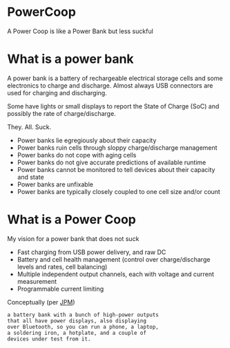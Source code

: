 # PowerCoop
A Power Coop is like a Power Bank but less suckful

# What is a power bank

A power bank is a battery of rechargeable electrical storage cells and some electronics to charge
and discharge.   Almost always USB connectors are used for charging and discharging.

Some have lights or small displays to report the State of Charge (SoC) and possibly the rate of charge/discharge.

They. All.  Suck.   

* Power banks lie egregiously about their capacity
* Power banks ruin cells through sloppy charge/discharge management
* Power banks do not cope with aging cells
* Power banks do not give accurate predictions of available runtime
* Power banks cannot be monitored to tell devices about their capacity and state
* Power banks are unfixable
* Power banks are typically closely coupled to one cell size and/or count

# What is a Power Coop

My vision for a power bank that does not suck

* Fast charging from USB power delivery, and raw DC
* Battery and cell health management (control over charge/discharge levels and rates, cell balancing)
* Multiple independent output channels, each with voltage and current measurement
* Programmable current limiting

Conceptually (per [JPM](https://aus.social/@jpm))  

```
a battery bank with a bunch of high-power outputs
that all have power displays, also displaying
over Bluetooth, so you can run a phone, a laptop,
a soldering iron, a hotplate, and a couple of
devices under test from it.
```
